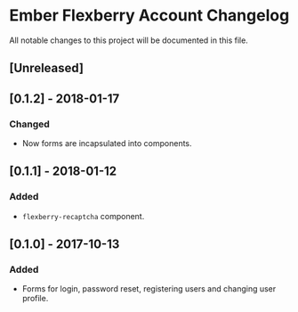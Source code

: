 # Ember Flexberry Account Changelog
All notable changes to this project will be documented in this file.

## [Unreleased]

## [0.1.2] - 2018-01-17
### Changed
* Now forms are incapsulated into components.

## [0.1.1] - 2018-01-12
### Added
* `flexberry-recaptcha` component.

## [0.1.0] - 2017-10-13
### Added
* Forms for login, password reset, registering users and changing user profile.
